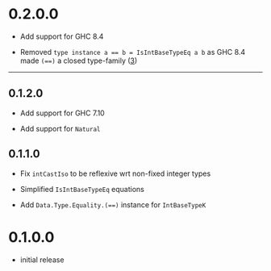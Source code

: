 # 0.2.0.0

  - Add support for GHC 8.4

  - Removed `type instance a == b = IsIntBaseTypeEq a b` as GHC 8.4 made `(==)` a closed type-family ([3](https://github.com/hvr/int-cast/issues/3))

----

## 0.1.2.0

  - Add support for GHC 7.10

  - Add support for `Natural`

## 0.1.1.0

  * Fix `intCastIso` to be reflexive wrt non-fixed integer types

  * Simplified `IsIntBaseTypeEq` equations

  * Add `Data.Type.Equality.(==)` instance for `IntBaseTypeK`

# 0.1.0.0

  * initial release
